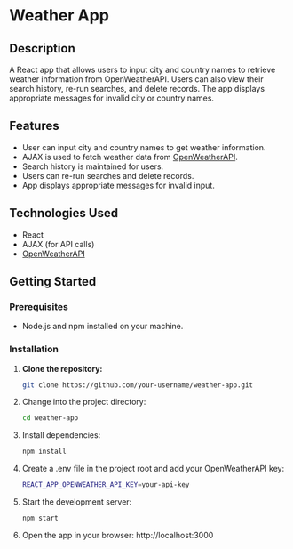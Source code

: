# Weather App

## Description

A React app that allows users to input city and country names to retrieve weather information from OpenWeatherAPI. Users can also view their search history, re-run searches, and delete records. The app displays appropriate messages for invalid city or country names.

## Features

- User can input city and country names to get weather information.
- AJAX is used to fetch weather data from [OpenWeatherAPI](https://openweathermap.org/api).
- Search history is maintained for users.
- Users can re-run searches and delete records.
- App displays appropriate messages for invalid input.

## Technologies Used

- React
- AJAX (for API calls)
- [OpenWeatherAPI](https://openweathermap.org/api)

## Getting Started

### Prerequisites

- Node.js and npm installed on your machine.

### Installation

1. **Clone the repository:**

   ```bash
   git clone https://github.com/your-username/weather-app.git

2. Change into the project directory:

   ```bash
   cd weather-app
   
3. Install dependencies:

   ```bash
   npm install
   
4. Create a .env file in the project root and add your OpenWeatherAPI key:

   ```bash
   REACT_APP_OPENWEATHER_API_KEY=your-api-key
   
5. Start the development server:

   ```bash
   npm start
   
6. Open the app in your browser:
http://localhost:3000
   
